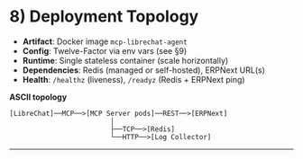 # 8) Deployment Topology

- **Artifact**: Docker image `mcp-librechat-agent`
- **Config**: Twelve-Factor via env vars (see §9)
- **Runtime**: Single stateless container (scale horizontally)
- **Dependencies**: Redis (managed or self-hosted), ERPNext URL(s)
- **Health**: `/healthz` (liveness), `/readyz` (Redis + ERPNext ping)

**ASCII topology**
```
[LibreChat]──MCP──>[MCP Server pods]──REST──>[ERPNext]
                         │
                         ├──TCP──>[Redis]
                         └──HTTP──>[Log Collector]
```

---
